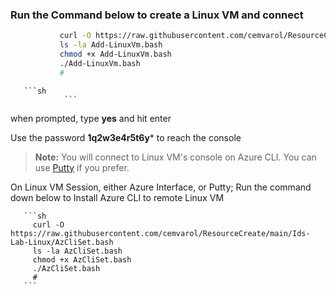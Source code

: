 ### Run the Command below to create a Linux VM and connect

```sh
           curl -O https://raw.githubusercontent.com/cemvarol/ResourceCreate/main/Ids-Lab-Linux/Add-LinuxVm.bash
           ls -la Add-LinuxVm.bash
           chmod +x Add-LinuxVm.bash
           ./Add-LinuxVm.bash
           #
```       
       
       
       
       ```sh
                ```
        
when prompted, type **yes** and hit enter        

Use the password **1q2w3e4r5t6y*** to reach the console 


> **Note:**  You will connect to Linux VM's console on Azure CLI. You can use [Putty](https://www.chiark.greenend.org.uk/~sgtatham/putty/latest.html) if you prefer. 


On Linux VM Session, either Azure Interface, or Putty;
Run the command down below to Install Azure CLI to remote Linux VM


       ```sh
         curl -O https://raw.githubusercontent.com/cemvarol/ResourceCreate/main/Ids-Lab-Linux/AzCliSet.bash
         ls -la AzCliSet.bash
         chmod +x AzCliSet.bash
         ./AzCliSet.bash
         #
       ```
